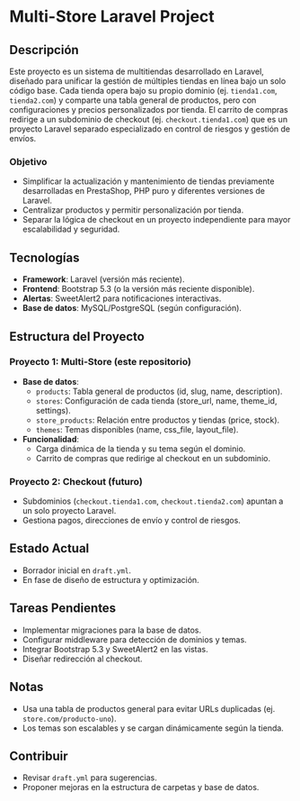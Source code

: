 # Multi-Store Laravel Project

## Descripción
Este proyecto es un sistema de multitiendas desarrollado en Laravel, diseñado para unificar la gestión de múltiples tiendas en línea bajo un solo código base. Cada tienda opera bajo su propio dominio (ej. `tienda1.com`, `tienda2.com`) y comparte una tabla general de productos, pero con configuraciones y precios personalizados por tienda. El carrito de compras redirige a un subdominio de checkout (ej. `checkout.tienda1.com`) que es un proyecto Laravel separado especializado en control de riesgos y gestión de envíos.

### Objetivo
- Simplificar la actualización y mantenimiento de tiendas previamente desarrolladas en PrestaShop, PHP puro y diferentes versiones de Laravel.
- Centralizar productos y permitir personalización por tienda.
- Separar la lógica de checkout en un proyecto independiente para mayor escalabilidad y seguridad.

## Tecnologías
- **Framework**: Laravel (versión más reciente).
- **Frontend**: Bootstrap 5.3 (o la versión más reciente disponible).
- **Alertas**: SweetAlert2 para notificaciones interactivas.
- **Base de datos**: MySQL/PostgreSQL (según configuración).

## Estructura del Proyecto
### Proyecto 1: Multi-Store (este repositorio)
- **Base de datos**:
  - `products`: Tabla general de productos (id, slug, name, description).
  - `stores`: Configuración de cada tienda (store_url, name, theme_id, settings).
  - `store_products`: Relación entre productos y tiendas (price, stock).
  - `themes`: Temas disponibles (name, css_file, layout_file).
- **Funcionalidad**:
  - Carga dinámica de la tienda y su tema según el dominio.
  - Carrito de compras que redirige al checkout en un subdominio.

### Proyecto 2: Checkout (futuro)
- Subdominios (`checkout.tienda1.com`, `checkout.tienda2.com`) apuntan a un solo proyecto Laravel.
- Gestiona pagos, direcciones de envío y control de riesgos.

## Estado Actual
- Borrador inicial en `draft.yml`.
- En fase de diseño de estructura y optimización.

## Tareas Pendientes
- Implementar migraciones para la base de datos.
- Configurar middleware para detección de dominios y temas.
- Integrar Bootstrap 5.3 y SweetAlert2 en las vistas.
- Diseñar redirección al checkout.

## Notas
- Usa una tabla de productos general para evitar URLs duplicadas (ej. `store.com/producto-uno`).
- Los temas son escalables y se cargan dinámicamente según la tienda.

## Contribuir
- Revisar `draft.yml` para sugerencias.
- Proponer mejoras en la estructura de carpetas y base de datos.